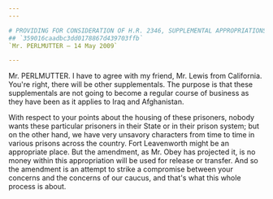 ```yaml
---
---

# PROVIDING FOR CONSIDERATION OF H.R. 2346, SUPPLEMENTAL APPROPRIATIONS  ACT, 2009
## `359016caadbc3dd0178867d439703ffb`
`Mr. PERLMUTTER — 14 May 2009`

---
```



Mr. PERLMUTTER. I have to agree with my friend, Mr. Lewis from 
California. You're right, there will be other supplementals. The 
purpose is that these supplementals are not going to become a regular 
course of business as they have been as it applies to Iraq and 
Afghanistan.

With respect to your points about the housing of these prisoners, 
nobody wants these particular prisoners in their State or in their 
prison system; but on the other hand, we have very unsavory characters 
from time to time in various prisons across the country. Fort 
Leavenworth might be an appropriate place. But the amendment, as Mr. 
Obey has projected it, is no money within this appropriation will be 
used for release or transfer. And so the amendment is an attempt to 
strike a compromise between your concerns and the concerns of our 
caucus, and that's what this whole process is about.